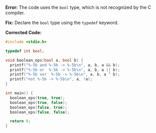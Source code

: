 **Error:** The code uses the `bool` type, which is not recognized by the C compiler.

**Fix:** Declare the `bool` type using the `typedef` keyword.

**Corrected Code:**

```c
#include <stdio.h>

typedef int bool;

void boolean_ops(bool a, bool b) {
  printf("%-5b and %-5b -> %-5b\n", a, b, a && b);
  printf("%-5b or  %-5b -> %-5b\n", a, b, a || b);
  printf("%-5b xor  %-5b -> %-5b\n", a, b, a ^ b);
  printf("not %-5b -> %-5b\n", a, !a);
}

int main() {
  boolean_ops(true, true);
  boolean_ops(true, false);
  boolean_ops(false, true);
  boolean_ops(false, false);

  return 0;
}
```

